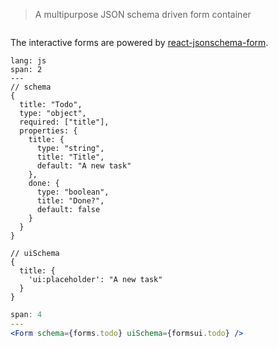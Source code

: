 > A multipurpose JSON schema driven form container

```props
```
  
The interactive forms are powered by [react-jsonschema-form](https://github.com/mozilla-services/react-jsonschema-form). 

```code
lang: js
span: 2
---
// schema
{
  title: "Todo",
  type: "object",
  required: ["title"],
  properties: {
    title: {
      type: "string", 
      title: "Title", 
      default: "A new task"
    },
    done: {
      type: "boolean", 
      title: "Done?", 
      default: false
    }
  }
}

// uiSchema
{
  title: {
    'ui:placeholder': "A new task"
  }
}
```

```jsx
span: 4
---
<Form schema={forms.todo} uiSchema={formsui.todo} />
```
